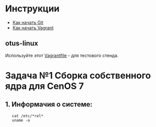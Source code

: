 # Инструкции

* [Как начать Git](git_quick_start.md)
* [Как начать Vagrant](vagrant_quick_start.md)

## otus-linux

Используйте этот [Vagrantfile](Vagrantfile) - для тестового стенда.

# Задача №1 Сборка собственного ядра для CenOS 7

## 1. Информачия о системе:

```
   cat /etc/*rel*
   uname -a
```   
